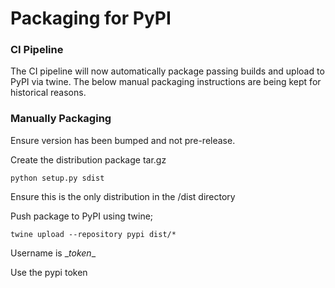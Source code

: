 # Packaging for PyPI

### CI Pipeline
The CI pipeline will now automatically package passing builds and upload
to PyPI via twine. The below manual packaging instructions are being kept
for historical reasons.

### Manually Packaging
Ensure version has been bumped and not pre-release.

Create the distribution package tar.gz

    python setup.py sdist


Ensure this is the only distribution in the /dist directory

Push package to PyPI using twine;

    twine upload --repository pypi dist/*
    
Username is \__token__

Use the pypi token
